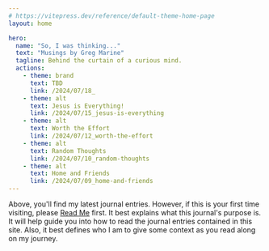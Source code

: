 ```yaml
---
# https://vitepress.dev/reference/default-theme-home-page
layout: home

hero:
  name: "So, I was thinking..."
  text: "Musings by Greg Marine"
  tagline: Behind the curtain of a curious mind.
  actions:
    - theme: brand
      text: TBD
      link: /2024/07/18_
    - theme: alt
      text: Jesus is Everything!
      link: /2024/07/15_jesus-is-everything
    - theme: alt
      text: Worth the Effort
      link: /2024/07/12_worth-the-effort
    - theme: alt
      text: Random Thoughts
      link: /2024/07/10_random-thoughts
    - theme: alt
      text: Home and Friends
      link: /2024/07/09_home-and-friends
---
```


Above, you'll find my latest journal entries. However, if this is your first time visiting, please [Read Me](read-me) first. It best explains what this journal's purpose is. It will help guide you into how to read the journal entries contained in this site. Also, it best defines who I am to give some context as you read along on my journey.